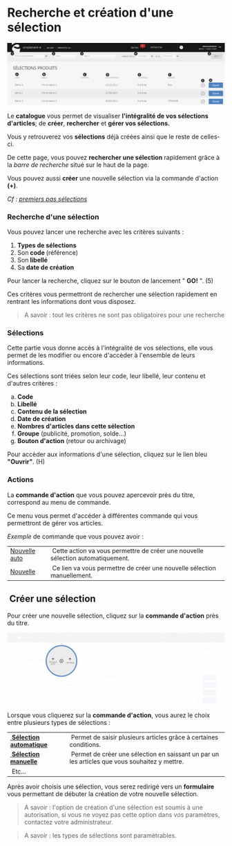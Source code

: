 # Recherche et création d'une sélection


![index-screenshotciappsimplementecom20150810141254](images/index-screenshotciappsimplementecom20150810141254.png)


<p>Le <strong>catalogue</strong> vous permet de visualiser <strong>l'int&eacute;gralit&eacute; de vos s&eacute;lections d'articles</strong>; de <strong>cr&eacute;er</strong>, <strong>rechercher</strong> et <strong>g&eacute;rer vos s&eacute;lections.</strong></p>
<p>Vous y retrouverez vos <strong>s&eacute;lections</strong> d&eacute;j&agrave; cr&eacute;&eacute;es ainsi que le reste de celles-ci.</p>
<p>De cette page, vous pouvez <strong>rechercher une s&eacute;lection</strong> rapidement gr&acirc;ce &agrave; la <em>barre de recherche</em> situ&eacute; sur le haut de la page.</p>
<p>Vous pouvez aussi <strong>cr&eacute;er</strong> une nouvelle s&eacute;lection via la commande d'action <strong>(+)</strong>.</p>
<p><em>Cf : <a href="/start/default.aspx">premiers pas s&eacute;lections</a></em></p>
<h3>Recherche d'une s&eacute;lection</h3>
<p>Vous pouvez lancer une recherche avec les crit&egrave;res suivants :</p>
<ol>
<li><strong>Types de s&eacute;lections</strong></li>
<li>Son<strong> code&nbsp;</strong>(r&eacute;f&eacute;rence)</li>
<li>Son<strong> libell&eacute; </strong></li>
<li>Sa<strong> date de cr&eacute;ation </strong></li>
</ol>
<p>Pour lancer la recherche, cliquez sur le bouton de lancement " <strong>GO!</strong> ". (5)</p>
<p>Ces crit&egrave;res vous permettront de rechercher une s&eacute;lection rapidement en rentrant les informations dont vous disposez.</p>
<blockquote>
<p>A savoir : tout les crit&egrave;res ne sont pas obligatoires pour une recherche</p>
</blockquote>
<h3>S&eacute;lections</h3>
<p>Cette partie vous donne acc&egrave;s &agrave; l'int&eacute;gralit&eacute; de vos s&eacute;lections, elle vous permet de les modifier ou encore d'acc&egrave;der &agrave; l'ensemble de leurs informations.</p>
<p>Ces s&eacute;lections sont tri&eacute;es selon leur code, leur libell&eacute;, leur contenu et d'autres crit&egrave;res :</p>
<ol type="a">
<li><strong>Code </strong></li>
<li><strong>Libell&eacute; </strong></li>
<li><strong>Contenu de la s&eacute;lection </strong></li>
<li><strong>Date de cr&eacute;ation</strong></li>
<li><strong>Nombres d'articles dans cette s&eacute;lection</strong></li>
<li><strong>Groupe</strong> (publicit&eacute;, promotion, solde...)</li>
<li><strong>Bouton d'action</strong> (retour ou archivage)</li>
</ol>
<p>Pour acc&egrave;der aux informations d'une s&eacute;lection, cliquez sur le lien bleu<strong> "Ouvrir"</strong>. (H)</p>
<h3>Actions</h3>
<p>La&nbsp;<strong>commande d'action</strong>&nbsp;que vous pouvez apercevoir pr&egrave;s du titre, correspond au menu de commande.</p>
<p>Ce menu vous permet d'acc&eacute;der &agrave; diff&eacute;rentes commande qui vous permettront de g&eacute;rer vos articles.</p>
<p><em>Exemple</em> de commande que vous pouvez avoir :</p>
<table>
<tbody>
<tr>
<td><a href="/app/gestion-commerciale/catalogue/selections/Edit.aspx">Nouvelle auto</a></td>
<td>&nbsp;Cette action va vous permettre de cr&eacute;er une nouvelle s&eacute;lection automatiquement.</td>
</tr>
<tr>
<td><a href="/app/gestion-commerciale/catalogue/selections/selectionmanuelle.aspx">Nouvelle</a></td>
<td>&nbsp;Ce lien va vous permettre de cr&eacute;er une nouvelle s&eacute;lection manuellement.</td>
</tr>
</tbody>
</table>
<h2>&nbsp;Cr&eacute;er une s&eacute;lection</h2>
<p>Pour cr&eacute;er une nouvelle s&eacute;lection, cliquez sur la&nbsp;<strong>commande d'action</strong>&nbsp;pr&egrave;s du titre.</p>


![index-creruneslection1](images/index-creruneslection1.png)


<p>Lorsque vous cliquerez sur la&nbsp;<strong>commande d'action</strong>, vous aurez le choix entre plusieurs types de s&eacute;lections :</p>
<table>
<tbody>
<tr>
<td><a title="S&eacute;lection automatique" href="/app/gestion-commerciale/catalogue/selections/Edit.aspx">&nbsp;<strong>S&eacute;lection automatique</strong></a></td>
<td>&nbsp;Permet de saisir plusieurs articles gr&acirc;ce &agrave; certaines conditions.</td>
</tr>
<tr>
<td><a title="S&eacute;lection manuelle" href="/app/gestion-commerciale/catalogue/selections/selectionmanuelle.aspx"><strong>&nbsp;S&eacute;lection manuelle</strong></a></td>
<td>&nbsp;Permet de cr&eacute;er une s&eacute;lection en saissant un par un les articles que vous souhaitez y mettre.</td>
</tr>
<tr>
<td>&nbsp;Etc...</td>
<td>&nbsp;</td>
</tr>
</tbody>
</table>
<p>Apr&egrave;s avoir choisis une s&eacute;lection, vous serez redirig&eacute; vers un <strong>formulaire</strong> vous permettant de d&eacute;buter la cr&eacute;ation de votre nouvelle s&eacute;lection.</p>
<blockquote>
<p>A savoir : l'option de cr&eacute;ation d'une s&eacute;lection est soumis &agrave; une autorisation, si vous ne voyez pas cette option dans vos param&egrave;tres, contactez votre administrateur.</p>
</blockquote>
<blockquote>
<p>A savoir : les types de s&eacute;lections sont param&egrave;trables.</p>
</blockquote>

